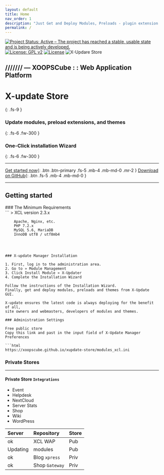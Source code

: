 ```yaml
---
layout: default
title: Home
nav_order: 1
description: "Just Get and Deploy Modules, Preloads - plugin extension - and Themes."
permalink: /
---
```


[![Project Status: Active – The project has reached a stable, usable state and is being actively developed.](https://www.repostatus.org/badges/2.0.0/active.svg)](https://github.com/xoopscube/xcl)
[![License: GPL v2](https://img.shields.io/badge/License-GPL_v2-blue.svg)](https://www.gnu.org/licenses/old-licenses/gpl-2.0.en.html)
[![License](https://img.shields.io/badge/License-BSD_3--Clause-blue.svg)](https://opensource.org/licenses/BSD-3-Clause)
![X-Updare Store](https://img.shields.io/badge/X--Update%20Store-Pending-red)


## /////// — XOOPSCube : : Web Application Platform


# X-update Store
{: .fs-9 }

### Update modules, preload extensions, and themes  
{: .fs-6 .fw-300 }  

### One-Click installation Wizard
{: .fs-6 .fw-300 }  


---
   
   
[Get started now](#getting-started){: .btn .btn-primary .fs-5 .mb-4 .mb-md-0 .mr-2 } [Download on GitHub](https://github.com/xoopscube/legacy){: .btn .fs-5 .mb-4 .mb-md-0 }
   

---
   
## Getting started

<div class="code-example" markdown="1">
### The Minimum Requirements
</div>
```
> XCL version 2.3.x

        Apache, Nginx, etc.
        PHP 7.2.x
        MySQL 5.6, MariaDB
        InnoDB utf8 / utf8mb4
          
```

   
   
### X-update Manager Installation

1. First, log in to the administration area.    
2. Go to » Module Management
3. Click Install Module » X-Updater
4. Complete the Installation Wizard

Follow the instructions of the Installation Wizard.  
Finally, get and deploy modules, preloads and themes from X-Update GUI.  

X-update ensures the latest code is always deploying for the benefit of all,   
site owners and webmasters, developers of modules and themes.

### Administration Settings  

Free public store    
Copy this link and past in the input field of X-Update Manager Preferences

```html
https://xoopscube.github.io/xupdate-store/modules_xcl.ini
```
### Private Stores

* * *

#### [](#private-store)Private Store `Integrations`

*   Event
*   Helpdesk
*   NextCloud
*   Server Stats
*   Shop
*   Wiki
*   WordPress

| Server       | Repository        | Store |
|:-------------|:------------------|:------|
| ok           | XCL WAP           | Pub   |
| Updating     | modules           | Pub   |
| ok           | Blog `xpress`     | Priv  |
| ok           | Shop `Gateway`    | Priv  |


